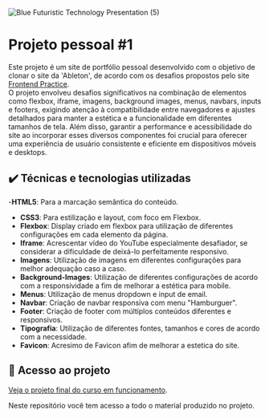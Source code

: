 


![Blue Futuristic Technology Presentation (5)](https://github.com/lshv04/projetipessoal1/assets/169161949/ca412e0a-7595-427c-a55f-4428c6b07050)


# Projeto pessoal #1

Este projeto é um site de portfólio pessoal desenvolvido com o objetivo de clonar o site da 'Ableton', de acordo com os desafios propostos pelo site [Frontend Practice](https://www.frontendpractice.com/projects/ableton).  
O projeto envolveu desafios significativos na combinação de elementos como flexbox, iframe, imagens, background images, menus, navbars, inputs e footers, exigindo atenção à compatibilidade entre navegadores e ajustes detalhados para manter a estética e a funcionalidade em diferentes tamanhos de tela. Além disso, garantir a performance e acessibilidade do site ao incorporar esses diversos componentes foi crucial para oferecer uma experiência de usuário consistente e eficiente em dispositivos móveis e desktops.

## ✔️ Técnicas e tecnologias utilizadas
-**HTML5**: Para a marcação semântica do conteúdo.  
- **CSS3**: Para estilização e layout, com foco em Flexbox.  
- **Flexbox**: Display criado em flexbox para utilização de diferentes configurações em cada elemento da página.  
- **Iframe**: Acrescentar vídeo do YouTube especialmente desafiador, se considerar a dificuldade de deixá-lo perfeitamente responsivo.  
- **Imagens**: Utilização de imagens em diferentes configurações para melhor adequação caso a caso.  
- **Background-Images**: Utilização de diferentes configurações de acordo com a responsividade a fim de melhorar a estética para mobile.  
- **Menus**: Utilização de menus dropdown e input de email.  
- **Navbar**: Criação de navbar responsiva com menu "Hamburguer".  
- **Footer**: Criação de footer com múltiplos conteúdos diferentes e responsivos.  
- **Tipografia**: Utilização de diferentes fontes, tamanhos e cores de acordo com a necessidade.
- **Favicon**: Acresimo de Favicon afim de melhorar a estetica do site.

  

## 📁 Acesso ao projeto  

[Veja o projeto final do curso em funcionamento](https://lshv04.github.io/projetipessoal1/).

Neste repositório você tem acesso a todo o material produzido no projeto.


